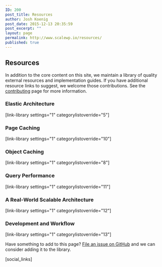 ```yaml
---
ID: 200
post_title: Resources
author: Josh Koenig
post_date: 2015-12-13 20:35:59
post_excerpt: ""
layout: page
permalink: http://www.scalewp.io/resources/
published: true
---
```

## Resources

In addition to the core content on this site, we maintain a library of quality external resources and implementation guides. If you have additional resource links to suggest, we welcome those contributions. See the [contributing](/contributing/) page for more information.

### Elastic Architecture
[link-library settings="1" categorylistoverride="5"]

### Page Caching
[link-library settings="1" categorylistoverride="10"]

### Object Caching
[link-library settings="1" categorylistoverride="8"]

### Query Performance
[link-library settings="1" categorylistoverride="11"]

### A Real-World Scalable Architecture
[link-library settings="1" categorylistoverride="12"]

### Development and Workflow
[link-library settings="1" categorylistoverride="13"]

Have something to add to this page? [File an issue on GitHub](https://github.com/pantheon-systems/wordpress-at-scale/issues/new?labels=resource) and we can consider adding it to the library.

<!--- Do not edit below this line. Automatically pulls in resources. -->

[social_links]